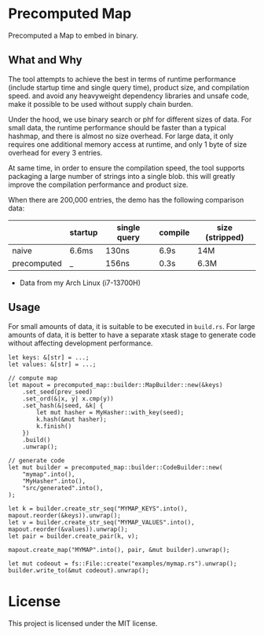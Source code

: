 # Precomputed Map

Precomputed a Map to embed in binary.

## What and Why

The tool attempts to achieve the best in terms of
runtime performance (include startup time and single query time), product size, and compilation speed.
and avoid any heavyweight dependency libraries and unsafe code,
make it possible to be used without supply chain burden.

Under the hood, we use binary search or phf for different sizes of data.
For small data, the runtime performance should be faster than a typical hashmap, and there is almost no size overhead.
For large data, it only requires one additional memory access at runtime, and only 1 byte of size overhead for every 3 entries.

At same time, in order to ensure the compilation speed,
the tool supports packaging a large number of strings into a single blob.
this will greatly improve the compilation performance and product size.

When there are 200,000 entries, the demo has the following comparison data:

|                | startup | single query | compile | size (stripped)
|----------------|---------|--------------|---------|----------------
|naive           | 6.6ms   | 130ns        | 6.9s    | 14M
|precomputed     | _       | 156ns        | 0.3s    | 6.3M

* Data from my Arch Linux (i7-13700H)

## Usage

For small amounts of data, it is suitable to be executed in `build.rs`.
For large amounts of data, it is better to have a separate xtask stage
to generate code without affecting development performance.

```rust,ignore
let keys: &[str] = ...;
let values: &[str] = ...;

// compute map
let mapout = precomputed_map::builder::MapBuilder::new(&keys)
    .set_seed(prev_seed)
    .set_ord(&|x, y| x.cmp(y))
    .set_hash(&|seed, &k| {
        let mut hasher = MyHasher::with_key(seed);
        k.hash(&mut hasher);
        k.finish()
    })
    .build()
    .unwrap();

// generate code
let mut builder = precomputed_map::builder::CodeBuilder::new(
    "mymap".into(),
    "MyHasher".into(),
    "src/generated".into(),
);

let k = builder.create_str_seq("MYMAP_KEYS".into(), mapout.reorder(&keys)).unwrap();
let v = builder.create_str_seq("MYMAP_VALUES".into(), mapout.reorder(&values)).unwrap();
let pair = builder.create_pair(k, v);

mapout.create_map("MYMAP".into(), pair, &mut builder).unwrap();

let mut codeout = fs::File::create("examples/mymap.rs").unwrap();
builder.write_to(&mut codeout).unwrap();
```

# License

This project is licensed under the MIT license.
